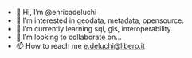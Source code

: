 - 👋 Hi, I’m @enricadeluchi
- 👀 I’m interested in geodata, metadata, opensource.
- 🌱 I’m currently learning sql, gis, interoperability.
- 💞️ I’m looking to collaborate on...
- 📫 How to reach me e.deluchi@libero.it

<!---
enricadeluchi/enricadeluchi is a ✨ special ✨ repository because its `README.md` (this file) appears on your GitHub profile.
You can click the Preview link to take a look at your changes.
--->
